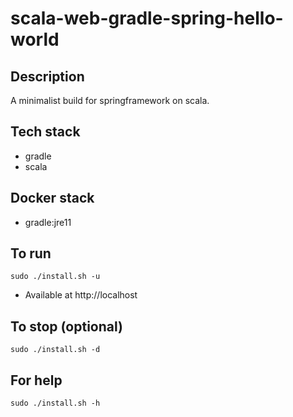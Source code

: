 # scala-web-gradle-spring-hello-world

## Description
A minimalist build for springframework
on scala.

## Tech stack
- gradle
- scala

## Docker stack
- gradle:jre11

## To run
`sudo ./install.sh -u`
- Available at http://localhost

## To stop (optional)
`sudo ./install.sh -d`

## For help
`sudo ./install.sh -h`
